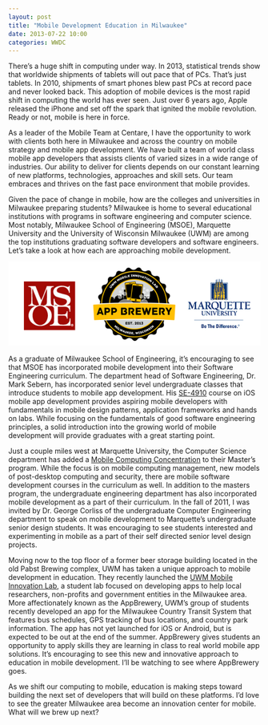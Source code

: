 ```yaml
---
layout: post
title: "Mobile Development Education in Milwaukee"
date: 2013-07-22 10:00
categories: WWDC
---
```


There’s a huge shift in computing under way.  In 2013, statistical trends show that worldwide shipments of tablets will out pace that of PCs.  That’s just tablets.  In 2010, shipments of smart phones blew past PCs at record pace and never looked back.  This adoption of mobile devices is the most rapid shift in computing the world has ever seen.  Just over 6 years ago, Apple released the iPhone and set off the spark that ignited the mobile revolution.  Ready or not, mobile is here in force.

As a leader of the Mobile Team at Centare, I have the opportunity to work with clients both here in Milwaukee and across the country on mobile strategy and mobile app development.  We have built a team of world class mobile app developers that assists clients of varied sizes in a wide range of industries.  Our ability to deliver for clients depends on our constant learning of new platforms, technologies, approaches and skill sets.  Our team embraces and thrives on the fast pace environment that mobile provides.

Given the pace of change in mobile, how are the colleges and universities in Milwaukee preparing students?  Milwaukee is home to several educational institutions with programs in software engineering and computer science.  Most notably, Milwaukee School of Engineering (MSOE), Marquette University and the University of Wisconsin Milwaukee (UWM) are among the top institutions graduating software developers and software engineers.  Let’s take a look at how each are approaching mobile development.

![MSOE, UWM, and Marquette](/img/schools.png)

As a graduate of Milwaukee School of Engineering, it’s encouraging to see that MSOE has incorporated mobile development into their Software Engineering curriculum.  The department head of Software Engineering, Dr. Mark Sebern, has incorporated senior level undergraduate classes that introduce students to mobile app development.  His [SE-4910](http://seprof.sebern.com/courses/se4910i/) course on iOS mobile app development provides aspiring mobile developers with fundamentals in mobile design patterns, application frameworks and hands on labs.  While focusing on the fundamentals of good software engineering principles, a solid introduction into the growing world of mobile development will provide graduates with a great starting point.

Just a couple miles west at Marquette University, the Computer Science department has added a [Mobile Computing Concentration](http://www.marquette.edu/mscs/grad-computing-concentration-mobile.shtml) to their Master’s program.  While the focus is on mobile computing management, new models of post-desktop computing and security, there are mobile software development courses in the curriculum as well.  In addition to the masters program, the undergraduate engineering department has also incorporated mobile development as a part of their curriculum.   In the fall of 2011, I was invited by Dr. George Corliss of the undergraduate Computer Engineering department to speak on mobile development to Marquette’s undergraduate senior design students.  It was encouraging to see students interested and experimenting in mobile as a part of their self directed senior level design projects.

Moving now to the top floor of a former beer storage building located in the old Pabst Brewing complex, UWM has taken a unique approach to mobile development in education.  They recently launched the [UWM Mobile Innovation Lab](http://www5.uwm.edu/news/2013/06/06/spotlight-on-excellence-app-brewery/#.Ue1l4xa7yZY), a student lab focused on developing apps to help local researchers, non-profits and government entities in the Milwaukee area.  More affectionately known as the AppBrewery, UWM’s group of students recently developed an app for the Milwaukee Country Transit System that features bus schedules, GPS tracking of bus locations, and country park information.  The app has not yet launched for iOS or Android, but is expected to be out at the end of the summer.  AppBrewery gives students an opportunity to apply skills they are learning in class to real world mobile app solutions.  It’s encouraging to see this new and innovative approach to education in mobile development.  I’ll be watching to see where AppBrewery goes.

As we shift our computing to mobile, education is making steps toward building the next set of developers that will build on these platforms.  I’d love to see the greater Milwaukee area become an innovation center for mobile.  What will we brew up next?